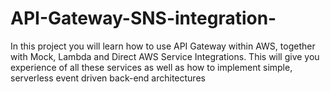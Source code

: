 # API-Gateway-SNS-integration-
In this project you will learn how to use API Gateway within AWS, together with Mock, Lambda and Direct AWS Service Integrations. This will give you experience of all these services as well as how to implement simple, serverless event driven back-end architectures
